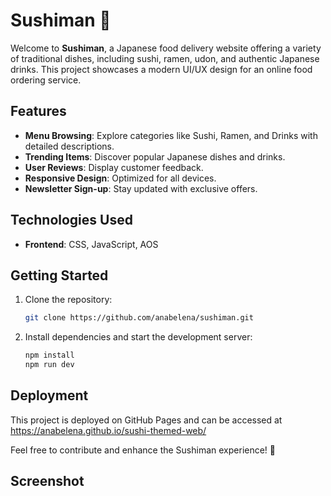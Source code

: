 # Sushiman 🍣

Welcome to **Sushiman**, a Japanese food delivery website offering a variety of traditional dishes, including sushi, ramen, udon, and authentic Japanese drinks. This project showcases a modern UI/UX design for an online food ordering service.

## Features

- **Menu Browsing**: Explore categories like Sushi, Ramen, and Drinks with detailed descriptions.
- **Trending Items**: Discover popular Japanese dishes and drinks.
- **User Reviews**: Display customer feedback.
- **Responsive Design**: Optimized for all devices.
- **Newsletter Sign-up**: Stay updated with exclusive offers.

## Technologies Used

- **Frontend**: CSS, JavaScript, AOS

## Getting Started

1. Clone the repository:

   ```bash
   git clone https://github.com/anabelena/sushiman.git
   
2. Install dependencies and start the development server:

   ```bash
   npm install
   npm run dev

## Deployment

This project is deployed on GitHub Pages and can be accessed at <https://anabelena.github.io/sushi-themed-web/>

Feel free to contribute and enhance the Sushiman experience! 🍣

## Screenshot

